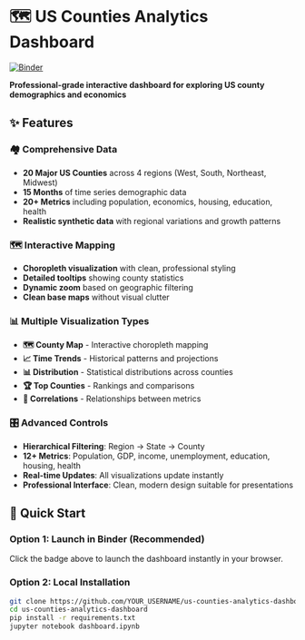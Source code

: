 # 🗺️ US Counties Analytics Dashboard

[![Binder](https://mybinder.org/badge_logo.svg)](https://mybinder.org/v2/gh/youngja66/us-counties-analytics-dashboard/HEAD?filepath=dashboard.ipynb)

**Professional-grade interactive dashboard for exploring US county demographics and economics**

## ✨ Features

### 🏘️ **Comprehensive Data**
- **20 Major US Counties** across 4 regions (West, South, Northeast, Midwest)
- **15 Months** of time series demographic data
- **20+ Metrics** including population, economics, housing, education, health
- **Realistic synthetic data** with regional variations and growth patterns

### 🗺️ **Interactive Mapping**
- **Choropleth visualization** with clean, professional styling
- **Detailed tooltips** showing county statistics
- **Dynamic zoom** based on geographic filtering
- **Clean base maps** without visual clutter

### 📊 **Multiple Visualization Types**
- **🗺️ County Map** - Interactive choropleth mapping
- **📈 Time Trends** - Historical patterns and projections  
- **📊 Distribution** - Statistical distributions across counties
- **🏆 Top Counties** - Rankings and comparisons
- **🔗 Correlations** - Relationships between metrics

### 🎛️ **Advanced Controls**
- **Hierarchical Filtering**: Region → State → County
- **12+ Metrics**: Population, GDP, income, unemployment, education, housing, health
- **Real-time Updates**: All visualizations update instantly
- **Professional Interface**: Clean, modern design suitable for presentations

## 🚀 Quick Start

### **Option 1: Launch in Binder (Recommended)**
Click the badge above to launch the dashboard instantly in your browser.

### **Option 2: Local Installation**
```bash
git clone https://github.com/YOUR_USERNAME/us-counties-analytics-dashboard.git
cd us-counties-analytics-dashboard
pip install -r requirements.txt
jupyter notebook dashboard.ipynb
